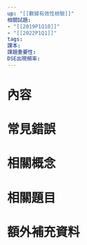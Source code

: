 ```yaml
---
up: "[[數據有效性檢驗]]"
相關試題: 
- "[[2019P1Q10]]"
- "[[2022P1Q1]]"
tags: 
課本: 
課題重要性: 
DSE出現頻率:
---
```

# 內容
# 常見錯誤
# 相關概念

# 相關題目
# 額外補充資料
 